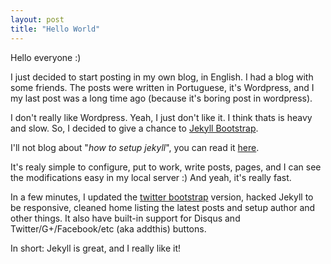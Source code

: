 ```yaml
---
layout: post
title: "Hello World"
---
```


Hello everyone :)

I just decided to start posting in my own blog, in English.
I had a blog with some friends. The posts were
written in Portuguese, it's Wordpress, and I my last post was a long time ago
(because it's boring post in wordpress).

I don't really like Wordpress. Yeah, I just don't like it. I think thats is
heavy and slow. So, I decided to give a chance to
[Jekyll Bootstrap](http://jekyllbootstrap.com/).

I'll not blog about "*how to setup jekyll*", you can read it
[here](http://jekyllbootstrap.com/).

It's realy simple to configure, put to work, write posts, pages, and I can see
the modifications easy in my local server :)
And yeah, it's really fast.

In a few minutes, I updated the
[twitter bootstrap](http://getbootstrap.com/) version, hacked
Jekyll to be responsive, cleaned home listing the latest posts and setup author
and other things.
It also have built-in support for Disqus and Twitter/G+/Facebook/etc
(aka addthis) buttons.

In short: Jekyll is great, and I really like it!

